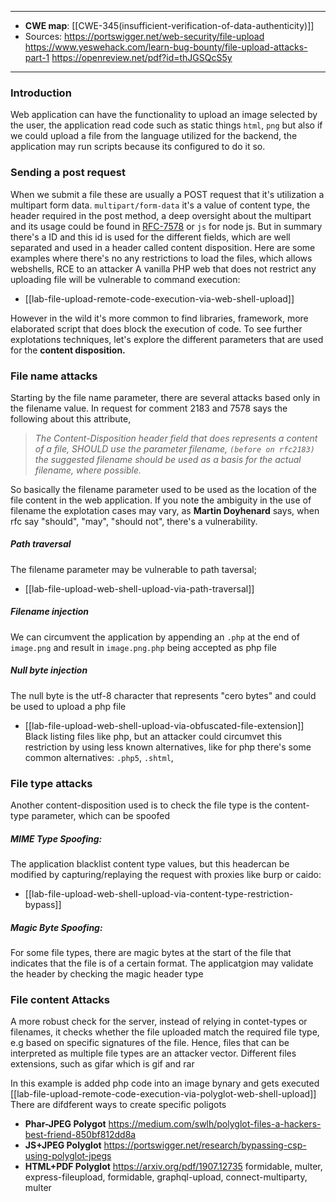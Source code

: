 
-----
- **CWE map**: [[CWE-345(insufficient-verification-of-data-authenticity)]]
- Sources:
	https://portswigger.net/web-security/file-upload
	https://www.yeswehack.com/learn-bug-bounty/file-upload-attacks-part-1
	https://openreview.net/pdf?id=thJGSQcS5y
---
### Introduction
Web application can have the functionality to upload an image selected by the user, the application read code such as static things `html`, `png` but also if we could upload a file from the language utilized for the backend, the application may run scripts because its configured to do it so. 

### Sending a post request
When we submit a file these are usually a POST request that it's utilization a multipart form data. `multipart/form-data` it's a value of content type, the header required in the post method, a deep oversight about the multipart and its usage could be found in [RFC-7578](https://www.rfc-editor.org/rfc/rfc7578) 
or `js` for node js. But in summary there's a ID and this id is used for the different fields, which are well separated and used in a header called content disposition.
Here are some examples where there's no any restrictions to load the files, which allows webshells, RCE to an attacker
A vanilla PHP web that does not restrict any uploading file will be vulnerable to command execution:
- [[lab-file-upload-remote-code-execution-via-web-shell-upload]]


However in the wild it's more common to find libraries, framework, more elaborated script that does block the execution of code.
To see further explotations techniques, let's explore the different parameters that are used for the **content disposition.** 
### File name attacks
Starting by the file name parameter, there are several attacks based only in the filename value. In request for comment 2183 and 7578 says the following about this attribute,
> *The Content-Disposition header field that does represents a content of a file, SHOULD use the parameter filename, `(before on rfc2183)` the suggested filename should be used as a basis for the actual filename, where possible.*

So basically the filename parameter used to be used as the location of the file content in the web application. If you note the ambiguity in the use of filename the explotation cases may vary, as **Martin Doyhenard** says, when rfc say "should", "may", "should not", there's a vulnerability.
##### Path traversal
The filename parameter may be vulnerable to path taversal;
- [[lab-file-upload-web-shell-upload-via-path-traversal]]
##### Filename injection
We can circumvent the application by appending an `.php` at the end of `image.png` and result in `image.png.php` being accepted as php file
##### Null byte injection
The null byte is the utf-8 character that represents "cero bytes" and could be used to upload a php file
- [[lab-file-upload-web-shell-upload-via-obfuscated-file-extension]]
Black listing files like php, but an attacker could circumvet this restriction by using less known alternatives, like for php there's some common alternatives: `.php5`, `.shtml`,

### File type attacks
Another content-disposition used is to check the file type is the content-type parameter, which can be spoofed
##### MIME Type Spoofing:
The application blacklist content type values, but this headercan be modified by capturing/replaying the request with proxies like burp or caido:
- [[lab-file-upload-web-shell-upload-via-content-type-restriction-bypass]]
##### Magic Byte Spoofing:
For some file types, there are magic bytes at the start of the file that indicates that the file is of a certain format. The applicatgion may validate the header by checking the magic header type

### File content Attacks
A more robust check for the server, instead of relying in contet-types or filenames, it checks whether the file uploaded match the required file type, e.g based on specific signatures of the file. Hence, files that can be interpreted as multiple file types are an attacker vector. Different files extensions, such as gifar which is gif and rar

In this example is added php code into an image bynary and gets executed
	[[lab-file-upload-remote-code-execution-via-polyglot-web-shell-upload]]
There are difdferent ways to create specific poligots
- **Phar-JPEG Polygot**
	https://medium.com/swlh/polyglot-files-a-hackers-best-friend-850bf812dd8a
- **JS+JPEG Polyglot**
	https://portswigger.net/research/bypassing-csp-using-polyglot-jpegs
- **HTML+PDF Polyglot**
	https://arxiv.org/pdf/1907.12735
formidable, multer, express-fileupload, formidable, graphql-upload, connect-multiparty, multer 